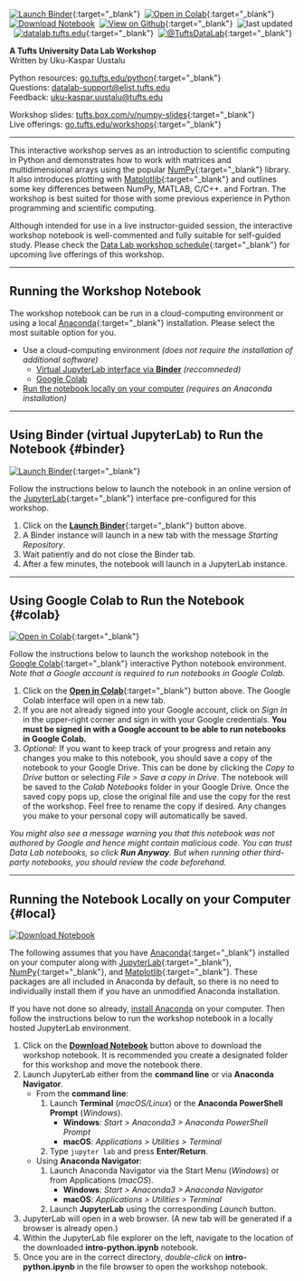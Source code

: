 [![Launch Binder](https://mybinder.org/badge_logo.svg)](https://mybinder.org/v2/gh/tuftsdatalab/intro-numpy/main?urlpath=lab/tree/intro-numpy.ipynb){:target="_blank"}&nbsp;
[![Open in Colab](https://colab.research.google.com/assets/colab-badge.svg)](https://colab.research.google.com/github/tuftsdatalab/intro-numpy/blob/main/intro-numpy.ipynb){:target="_blank"}&nbsp;
[![Download Notebook](https://tuftsdatalab.github.io/badges/jupyter.svg)](https://cdn.jsdelivr.net/gh/tuftsdatalab/intro-numpy@main/intro-numpy.ipynb)&nbsp;
[![View on Github](https://tuftsdatalab.github.io/badges/github.svg)](https://github.com/tuftsdatalab/intro-numpy){:target="_blank"}&nbsp;
![last updated](https://img.shields.io/github/last-commit/tuftsdatalab/intro-numpy?label=last%20updated)&nbsp;
[![datalab.tufts.edu](https://tuftsdatalab.github.io/badges/datalab.svg)](https://sites.tufts.edu/datalab){:target="_blank"}&nbsp;
[![@TuftsDataLab](https://tuftsdatalab.github.io/badges/twitter.svg)](https://twitter.com/intent/follow?screen_name=tuftsdatalab){:target="_blank"}

**A Tufts University Data Lab Workshop**\
Written by Uku-Kaspar Uustalu

Python resources: [go.tufts.edu/python](https://sites.tufts.edu/datalab/python/){:target="_blank"}\
Questions: <datalab-support@elist.tufts.edu>\
Feedback: <uku-kaspar.uustalu@tufts.edu>

Workshop slides: [tufts.box.com/v/numpy-slides](https://tufts.box.com/v/numpy-slides){:target="_blank"}\
Live offerings: [go.tufts.edu/workshops](https://sites.tufts.edu/datalab/workshops/){:target="_blank"}

---
This interactive workshop serves as an introduction to scientific computing in Python and demonstrates how to work with matrices and multidimensional arrays using the popular [NumPy](https://numpy.org/){:target="_blank"} library. It also introduces plotting with [Matplotlib](https://matplotlib.org/){:target="_blank"} and outlines some key differences between NumPy, MATLAB, C/C++. and Fortran. The workshop is best suited for those with some previous experience in Python programming and scientific computing.

Although intended for use in a live instructor-guided session, the interactive workshop notebook is well-commented and fully suitable for self-guided study. Please check the [Data Lab workshop schedule](https://sites.tufts.edu/datalab/workshops/){:target="_blank"} for upcoming live offerings of this workshop.

---
## Running the Workshop Notebook

The workshop notebook can be run in a cloud-computing environment or using a local [Anaconda](https://www.anaconda.com/products/individual){:target="_blank"} installation. Please select the most suitable option for you.

- Use a cloud-computing environment *(does not require the installation of additional software)*
    - [Virtual JupyterLab interface via **Binder**](#binder) *(reccomneded)*
    - [Google Colab](#colab)
- [Run the notebook locally on your computer](#local) *(requires an Anaconda installation)*

---
## Using Binder (virtual JupyterLab) to Run the Notebook {#binder}
[![Launch Binder](https://mybinder.org/badge_logo.svg)](https://mybinder.org/v2/gh/tuftsdatalab/intro-numpy/main?urlpath=lab/tree/intro-numpy.ipynb){:target="_blank"}

Follow the instructions below to launch the notebook in an online version of the [JupyterLab](https://jupyterlab.readthedocs.io/en/stable/){:target="_blank"} interface pre-configured for this workshop.

1. Click on the [**Launch Binder**](https://mybinder.org/v2/gh/tuftsdatalab/intro-numpy/main?urlpath=lab/tree/intro-numpy.ipynb){:target="_blank"} button above.
2. A Binder instance will launch in a new tab with the message *Starting Repository*.
3. Wait patiently and do not close the Binder tab.
4. After a few minutes, the notebook will launch in a JupyterLab instance.

---
## Using Google Colab to Run the Notebook {#colab}
[![Open in Colab](https://colab.research.google.com/assets/colab-badge.svg)](https://colab.research.google.com/github/tuftsdatalab/intro-numpy/blob/main/intro-numpy.ipynb){:target="_blank"}

Follow the instructions below to launch the workshop notebook in the [Google Colab](https://colab.research.google.com/){:target="_blank"} interactive Python notebook environment. *Note that a Google account is required to run notebooks in Google Colab.*

1. Click on the [**Open in Colab**](https://colab.research.google.com/github/tuftsdatalab/intro-numpy/blob/main/intro-numpy.ipynb){:target="_blank"} button above. The Google Colab interface will open in a new tab.
2. If you are not already signed into your Google account, click on *Sign In* in the upper-right corner and sign in with your Google credentials. **You must be signed in with a Google account to be able to run notebooks in Google Colab.**
3. *Optional:* If you want to keep track of your progress and retain any changes you make to this notebook, you should save a copy of the notebook to your Google Drive. This can be done by clicking the *Copy to Drive* button or selecting *File > Save a copy in Drive*. The notebook will be saved to the *Colab Notebooks* folder in your Google Drive. Once the saved copy pops up, close the original file and use the copy for the rest of the workshop. Feel free to rename the copy if desired. Any changes you make to your personal copy will automatically be saved.

*You might also see a message warning you that this notebook was not authored by Google and hence might contain malicious code. You can trust Data Lab notebooks, so click __Run Anyway__. But when running other third-party notebooks, you should review the code beforehand.*

---
## Running the Notebook Locally on your Computer {#local}
[![Download Notebook](https://tuftsdatalab.github.io/badges/jupyter.svg)](https://cdn.jsdelivr.net/gh/tuftsdatalab/intro-numpy@main/intro-numpy.ipynb)

The following assumes that you have [Anaconda](https://www.anaconda.com/products/individual){:target="_blank"} installed on your computer along with [JupyterLab](https://jupyterlab.readthedocs.io/en/stable/){:target="_blank"}, [NumPy](https://numpy.org/){:target="_blank"}, and [Matplotlib](https://matplotlib.org/){:target="_blank"}. These packages are all included in Anaconda by default, so there is no need to individually install them if you have an unmodified Anaconda installation.

If you have not done so already, [install Anaconda]((https://docs.anaconda.com/anaconda/install/){:target="_blank"}) on your computer. Then follow the instructions below to run the workshop notebook in a locally hosted JupyterLab environment.

1. Click on the [**Download Notebook**](https://cdn.jsdelivr.net/gh/tuftsdatalab/intro-python@master/intro-python.ipynb) button above to download the workshop notebook. It is recommended you create a designated folder for this workshop and move the notebook there.
2. Launch JupyterLab either from the **command line** or via **Anaconda Navigator**.
    - From the **command line**:
        1. Launch **Terminal** (*macOS/Linux*) or the **Anaconda PowerShell Prompt** (*Windows*).
            - **Windows**: *Start > Anaconda3 > Anaconda PowerShell Prompt*
            - **macOS**: *Applications > Utilities > Terminal*
        2. Type `jupyter lab` and press **Enter/Return**.
    - Using **Anaconda Navigator**:
        1. Launch Anaconda Navigator via the Start Menu (*Windows*) or from Applications (*macOS*).
            - **Windows**: *Start > Anaconda3 > Anaconda Navigator*
            - **macOS**: *Applications > Utilities > Terminal*
        2. Launch **JupyterLab** using the corresponding *Launch* button.
3. JupyterLab will open in a web browser. (A new tab will be generated if a browser is already open.)
4. Within the JupyterLab file explorer on the left, navigate to the location of the downloaded **intro-python.ipynb** notebook.
5. Once you are in the correct directory, *double-click* on **intro-python.ipynb** in the file browser to open the workshop notebook.